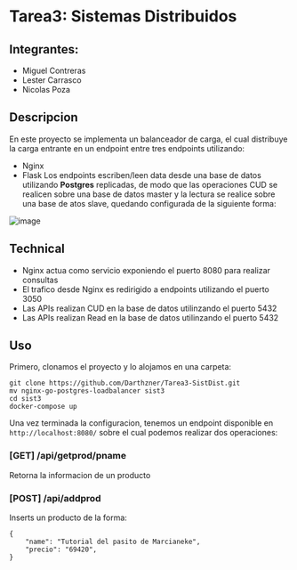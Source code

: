 # Tarea3: Sistemas Distribuidos
## Integrantes:
  - Miguel Contreras
  - Lester Carrasco
  - Nicolas Poza

## Descripcion
En este proyecto se implementa un balanceador de carga, el cual distribuye la carga entrante en un endpoint entre tres endpoints utilizando:
  - Nginx
  - Flask
Los endpoints escriben/leen data desde una base de datos utilizando **Postgres** replicadas, de modo que las operaciones CUD se realicen sobre una base de datos
master y la lectura se realice sobre una base de atos slave, quedando configurada de la siguiente forma:

![image](https://user-images.githubusercontent.com/32967596/144809010-f90b2322-fc88-4afc-9f68-687a4e08c28c.png)

## Technical
  - Nginx actua como servicio exponiendo el puerto 8080 para realizar consultas
  - El trafico desde Nginx es redirigido a endpoints utilizando el puerto 3050
  - Las APIs realizan CUD en la base de datos utilinzando el puerto 5432
  - Las APIs realizan Read en la base de datos utilinzando el puerto 5432
## Uso
Primero, clonamos el proyecto y lo alojamos en una carpeta:
```
git clone https://github.com/Darthzner/Tarea3-SistDist.git
mv nginx-go-postgres-loadbalancer sist3
cd sist3
docker-compose up
```
Una vez terminada la configuracion, tenemos un endpoint disponible en ```http://localhost:8080/``` sobre el cual podemos realizar dos operaciones:
### [GET] /api/getprod/pname
Retorna la informacion de un producto

### [POST] /api/addprod
Inserts un producto de la forma:
```
{
    "name": "Tutorial del pasito de Marcianeke",
    "precio": "69420",
}

```
